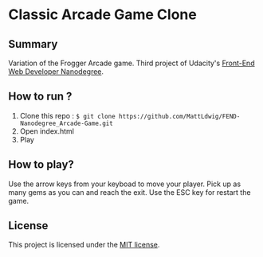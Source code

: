 # Classic Arcade Game Clone

## Summary
Variation of the Frogger Arcade game.
Third project of Udacity's [Front-End Web Developer Nanodegree](https://www.udacity.com/course/front-end-web-developer-nanodegree--nd001?v=fe1).

## How to run ?

1. Clone this repo :
`$ git clone https://github.com/MattLdwig/FEND-Nanodegree_Arcade-Game.git`
2. Open index.html
3. Play

## How to play?

Use the arrow keys from your keyboad to move your player.
Pick up as many gems as you can and reach the exit.
Use the ESC key for restart the game.

## License

This project is licensed under the [MIT license](license.txt).
